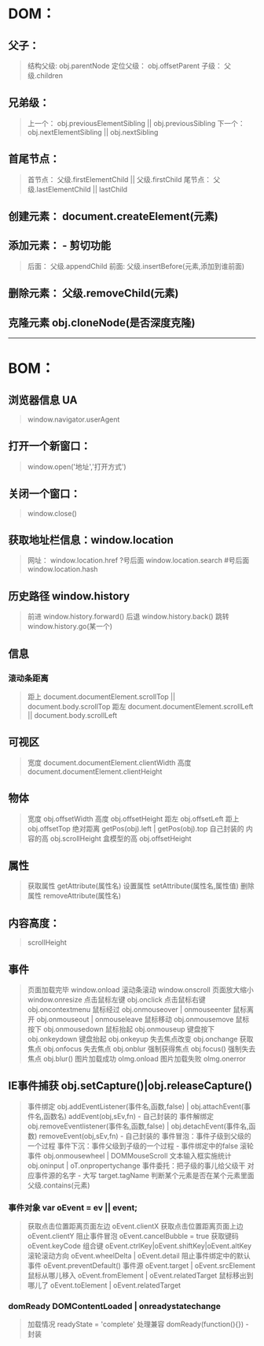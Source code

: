 # DOM：
## 父子：

> 结构父级:	obj.parentNode
> 定位父级：	obj.offsetParent
> 子级：		父级.children

## 兄弟级：

> 上一个：	obj.previousElementSibling || obj.previousSibling
> 下一个：	obj.nextElementSibling || obj.nextSibling

## 首尾节点：

> 首节点： 	父级.firstElementChild || 父级.firstChild
> 尾节点：	父级.lastElementChild || lastChild

## 创建元素：	document.createElement(元素)

## 添加元素： - 剪切功能

> 后面：	父级.appendChild
> 前面:	父级.insertBefore(元素,添加到谁前面)

## 删除元素：	父级.removeChild(元素)

## 克隆元素	obj.cloneNode(是否深度克隆)

---------------------------------------------
# BOM：

## 浏览器信息	UA

> window.navigator.userAgent

## 打开一个新窗口：

> window.open('地址','打开方式')

## 关闭一个窗口：

> window.close()

## 获取地址栏信息：window.location

> 网址：		window.location.href
> ?号后面		window.location.search
> #号后面		window.location.hash

## 历史路径	window.history

> 前进	window.history.forward()
> 后退	window.history.back()
> 跳转	window.history.go(某一个)

## 信息

### 滚动条距离

> 距上	document.documentElement.scrollTop || document.body.scrollTop
> 距左	document.documentElement.scrollLeft || document.body.scrollLeft

## 可视区

> 宽度	document.documentElement.clientWidth
> 高度	document.documentElement.clientHeight

## 物体

> 宽度		obj.offsetWidth
> 高度		obj.offsetHeight
> 距左		obj.offsetLeft
> 距上		obj.offsetTop
> 绝对距离	getPos(obj).left | getPos(obj).top 	自己封装的
> 内容的高    obj.scrollHeight
> 盒模型的高  obj.offsetHeight

## 属性

> 获取属性	getAttribute(属性名)
> 设置属性	setAttribute(属性名,属性值)
> 删除属性	removeAttribute(属性名)

## 内容高度：

> scrollHeight

## 事件

> 页面加载完毕	window.onload
> 滚动条滚动		window.onscroll
> 页面放大缩小	window.onresize
> 点击鼠标左键	obj.onclick
> 点击鼠标右键	obj.oncontextmenu
> 鼠标经过		obj.onmouseover | onmouseenter
> 鼠标离开		obj.onmouseout | onmouseleave
> 鼠标移动		obj.onmousemove
> 鼠标按下		obj.onmousedown
> 鼠标抬起		obj.onmouseup
> 键盘按下		obj.onkeydown
> 键盘抬起		obj.onkeyup
> 失去焦点改变	obj.onchange
> 获取焦点		obj.onfocus
> 失去焦点		obj.onblur
> 强制获得焦点	obj.focus()
> 强制失去焦点	obj.blur()
> 图片加载成功	oImg.onload
> 图片加载失败	oImg.onerror

## IE事件捕获		obj.setCapture()|obj.releaseCapture()

> 事件绑定		obj.addEventListener(事件名,函数,false) | obj.attachEvent(事件名,函数名)
>                 addEvent(obj,sEv,fn) - 自己封装的
> 事件解绑定		obj.removeEventlistener(事件名,函数,false) | obj.detachEvent(事件名,函数)
>                 removeEvent(obj,sEv,fn) - 自己封装的
> 事件冒泡：事件子级到父级的一个过程
> 事件下沉：事件父级到子级的一个过程 - 事件绑定中的false
> 滚轮事件		obj.onmousewheel | DOMMouseScroll
> 文本输入框实施统计	obj.oninput | oT.onpropertychange
> 事件委托：把子级的事儿给父级干
>     对应事件源的名字 - 大写 	target.tagName
> 判断某个元素是否在某个元素里面
>     父级.contains(元素)

### 事件对象	var oEvent = ev || event;

> 获取点击位置距离页面左边	oEvent.clientX
> 获取点击位置距离页面上边	oEvent.clientY
> 阻止事件冒泡				oEvent.cancelBubble = true
> 获取键码					oEvent.keyCode
> 组合键						oEvent.ctrlKey|oEvent.shiftKey|oEvent.altKey
> 滚轮滚动方向				oEvent.wheelDelta | oEvent.detail
> 阻止事件绑定中的默认事件 	oEvent.preventDefault()
> 事件源						oEvent.target | oEvent.srcElement
> 鼠标从哪儿移入				oEvent.fromElement | oEvent.relatedTarget
> 鼠标移出到哪儿了			oEvent.toElement | oEvent.relatedTarget

### domReady	DOMContentLoaded | onreadystatechange

>    加载情况	readyState = 'complete'	
>    处理兼容	domReady(function(){}) - 封装